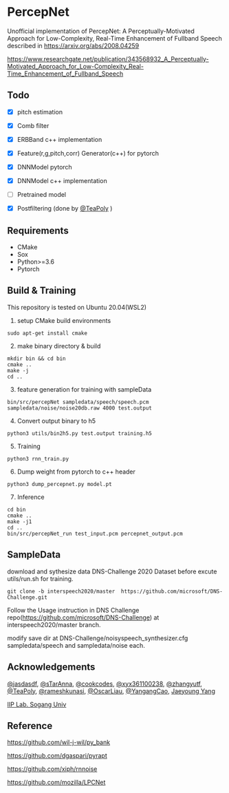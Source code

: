 # PercepNet
Unofficial implementation of PercepNet: A Perceptually-Motivated Approach for Low-Complexity, Real-Time Enhancement of Fullband Speech described in https://arxiv.org/abs/2008.04259

https://www.researchgate.net/publication/343568932_A_Perceptually-Motivated_Approach_for_Low-Complexity_Real-Time_Enhancement_of_Fullband_Speech

## Todo

- [X] pitch estimation
- [X] Comb filter
- [X] ERBBand c++ implementation
- [X] Feature(r,g,pitch,corr) Generator(c++) for pytorch
- [X] DNNModel pytorch
- [X] DNNModel c++ implementation
- [ ] Pretrained model
- [X] Postfiltering (done by [@TeaPoly](https://github.com/TeaPoly ) )


## Requirements
 - CMake
 - Sox
 - Python>=3.6
 - Pytorch
 
## Build & Training
This repository is tested on Ubuntu 20.04(WSL2)

1. setup CMake build environments
```
sudo apt-get install cmake
```
2. make binary directory & build
```
mkdir bin && cd bin
cmake ..
make -j
cd ..
```

3. feature generation for training with sampleData
```
bin/src/percepNet sampledata/speech/speech.pcm sampledata/noise/noise20db.raw 4000 test.output
```

4. Convert output binary to h5
```
python3 utils/bin2h5.py test.output training.h5
```

5. Training
```
python3 rnn_train.py
```

6. Dump weight from pytorch to c++ header
```
python3 dump_percepnet.py model.pt
```

7. Inference
```
cd bin
cmake ..
make -j1
cd ..
bin/src/percepNet_run test_input.pcm percepnet_output.pcm
```

## SampleData
download and sythesize data DNS-Challenge 2020 Dataset before excute utils/run.sh for training. 
```shell
git clone -b interspeech2020/master  https://github.com/microsoft/DNS-Challenge.git
```
Follow the Usage instruction in DNS Challenge repo(https://github.com/microsoft/DNS-Challenge) at interspeech2020/master branch.

modify save dir at DNS-Challenge/noisyspeech_synthesizer.cfg sampledata/speech and sampledata/noise each.

## Acknowledgements
[@jasdasdf]( https://github.com/jasdasdf ), [@sTarAnna]( https://github.com/sTarAnna ), [@cookcodes]( https://github.com/cookcodes ), [@xyx361100238]( https://github.com/xyx361100238 ), [@zhangyutf]( https://github.com/zhangyutf ), [@TeaPoly](https://github.com/TeaPoly ), [@rameshkunasi]( https://github.com/rameshkunasi ),  [@OscarLiau]( https://github.com/OscarLiau ), [@YangangCao]( https://github.com/YangangCao ), [Jaeyoung Yang]( https://www.linkedin.com/in/jaeyoung-yang-354b21146 )

[IIP Lab. Sogang Univ]( http://iip.sogang.ac.kr/) 



## Reference
https://github.com/wil-j-wil/py_bank

https://github.com/dgaspari/pyrapt

https://github.com/xiph/rnnoise

https://github.com/mozilla/LPCNet
